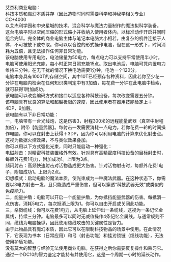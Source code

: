 <title>艾杰利商业电脑</title>
<meta name="GENERATOR" content="WinCHM">
<meta http-equiv="Content-Type" content="text/html; charset=gb2312">
<br>艾杰利商业电脑：
<br>科技本质和魔幻本质并存（因此造物时同时需要科学和神秘学相关专业）
<br>CC+4000
<br>以艾杰利学园和中央星城的技术，混合科学与魔法力量制作的魔法拟科学装备。
<br>这台电脑平时以空间压缩的形式缩小并收纳入使用者体内，以标准动作开启并同时组合完毕。完全体的商业电脑主体与笔记本电脑大小相若，由复杂的机件连接于人体，不可被放下或夺取。你可以以音控的形式操作电脑，但在这一形式下，时间消耗为五倍，且无法操作任何非日常功能。
<br>该电脑使用专用电池，电池储量为50电力，每点电力可以支持平常使用半小时。电脑可使用阳光充能，每小时正常日照充能15点。取出电池后，电脑可凭内置电力维持三分钟。在无干扰的情况下换电池需要1分钟，电池一个120分。
<br>电脑本身具有1000T的存储空间，其中10T已经预存各种资料，因此若你至少花一分钟在电脑内检索在任何知识类判定中有3加值，每花费一分钟在此电脑中检索，就可获得1附加成功。
<br>该电脑可以改变编码方式和接口以适应各种科技设备，每次改变需要五分钟。
<br>该电脑具有优良的算法和超越极限的速度，因此使用者在器用技能检定上＋4DP，9加骰。
<br>该电脑有以下非日常功能：
<br>一，电脑带有一台光线炮，这是伤害3，射程300米的远程能量武器（真空中射程加倍），附带【能量武器】。每射击一发需要消耗一点电力。若你花费一轮的时间操作电脑，你可以在射击上获得＋3DP，因为你可以利用电脑的计算来优化射击点。这视为数据火控效果，不与类似效果叠加。 
<br>你可以用以下方式强化光束，同时只能启动一种强化：
<br>电磁射击：对精密科技装置格外有效。针对具有高精密度科技设备的目标射击时，每额外花费1电力，附加成功1。上限为3点。
<br>频闪射击：高频快速射击对活物造成更大伤害。针对活物射击时，每额外花费1电子，附加成功1。上限为2点。
<br>幻想模式：启动电脑的魔法本质，使光束成为一种魔法武器。在这种状态下，你需要以3电力射击一发，且只能造成严重伤害，但可以穿透“科技武器无效”或类似的免疫能力。
<br>二，能量护盾：电脑可以开启一个能量护盾，为你抵挡能量武器的伤害。每抵消一点伤害，消耗5电力，每次抵消上限为1。你可以自由开启或关闭此功能。
<br>三，杀戮缆线：你可以花费1电力，从电脑上延伸出一条缆线，这视为一条记忆金属线，持续三分钟。电脑最多可以同时无减值操作4条记忆金属线。与通常规则不同，缆线为电脑操纵，因此使用缆线攻击的关键属性是智力。
<br>由于此物品具有魔幻本质，因此它可以在限制科技物品的场景中使用。在此情况下，它表现为书本（日常应用）和弓（射击功能）和挂刃锁链（缆线功能），无法使用护盾功能。
<br>没有莫大的智慧与经验无法使用商业电脑。在获得之后你需要反复操作和熟习它。通过一个DC10的智力鉴定才能持有并使用它，这是一个周期一小时的延长动作。 